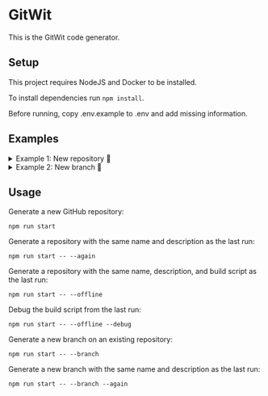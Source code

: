 # GitWit

This is the GitWit code generator.



## Setup

This project requires NodeJS and Docker to be installed.

To install dependencies run `npm install`.

Before running, copy .env.example to .env and add missing information.

## Examples

<details>
  <summary>Example 1: New repository 📼</summary>

  https://github.com/gitwitdev/gitwitdev.github.io/assets/33395784/55537249-c301-4e13-84e5-0cdb06174071
</details>
<details>
  <summary>Example 2: New branch 📼</summary>

  https://github.com/gitwitdev/gitwitdev.github.io/assets/33395784/9315a17c-fc72-431a-a648-16ba42938faa
</details>

## Usage

Generate a new GitHub repository:

`npm run start`

Generate a repository with the same name and description as the last run:

`npm run start -- --again`

Generate a repository with the same name, description, and build script as the last run:

`npm run start -- --offline`

Debug the build script from the last run:

`npm run start -- --offline --debug`

Generate a new branch on an existing repository:

`npm run start -- --branch`

Generate a new branch with the same name and description as the last run:

`npm run start -- --branch --again`
